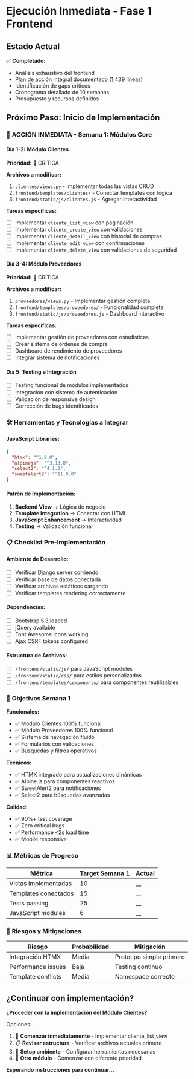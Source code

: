 # Ejecución Inmediata - Fase 1 Frontend

## Estado Actual
✅ **Completado:**
- Análisis exhaustivo del frontend 
- Plan de acción integral documentado (1,439 líneas)
- Identificación de gaps críticos
- Cronograma detallado de 10 semanas
- Presupuesto y recursos definidos

## Próximo Paso: Inicio de Implementación

### 🚀 **ACCIÓN INMEDIATA - Semana 1: Módulos Core**

#### **Día 1-2: Módulo Clientes**
**Prioridad:** 🔴 CRÍTICA

**Archivos a modificar:**
1. `clientes/views.py` - Implementar todas las vistas CRUD
2. `frontend/templates/clientes/` - Conectar templates con lógica
3. `frontend/static/js/clientes.js` - Agregar interactividad

**Tareas específicas:**
- [ ] Implementar `cliente_list_view` con paginación
- [ ] Implementar `cliente_create_view` con validaciones
- [ ] Implementar `cliente_detail_view` con historial de compras
- [ ] Implementar `cliente_edit_view` con confirmaciones
- [ ] Implementar `cliente_delete_view` con validaciones de seguridad

#### **Día 3-4: Módulo Proveedores**
**Prioridad:** 🔴 CRÍTICA

**Archivos a modificar:**
1. `proveedores/views.py` - Implementar gestión completa
2. `frontend/templates/proveedores/` - Funcionalidad completa
3. `frontend/static/js/proveedores.js` - Dashboard interactivo

**Tareas específicas:**
- [ ] Implementar gestión de proveedores con estadísticas
- [ ] Crear sistema de órdenes de compra
- [ ] Dashboard de rendimiento de proveedores
- [ ] Integrar sistema de notificaciones

#### **Día 5: Testing e Integración**
- [ ] Testing funcional de módulos implementados
- [ ] Integración con sistema de autenticación
- [ ] Validación de responsive design
- [ ] Corrección de bugs identificados

### 🛠️ **Herramientas y Tecnologías a Integrar**

#### **JavaScript Libraries:**
```json
{
  "htmx": "^1.9.0",
  "alpinejs": "^3.13.0", 
  "select2": "^4.1.0",
  "sweetalert2": "^11.0.0"
}
```

#### **Patrón de Implementación:**
1. **Backend View** → Lógica de negocio
2. **Template Integration** → Conectar con HTML
3. **JavaScript Enhancement** → Interactividad
4. **Testing** → Validación funcional

### 📋 **Checklist Pre-Implementación**

#### **Ambiente de Desarrollo:**
- [ ] Verificar Django server corriendo
- [ ] Verificar base de datos conectada
- [ ] Verificar archivos estáticos cargando
- [ ] Verificar templates rendering correctamente

#### **Dependencias:**
- [ ] Bootstrap 5.3 loaded
- [ ] jQuery available
- [ ] Font Awesome icons working
- [ ] Ajax CSRF tokens configured

#### **Estructura de Archivos:**
- [ ] `/frontend/static/js/` para JavaScript modules
- [ ] `/frontend/static/css/` para estilos personalizados
- [ ] `/frontend/templates/components/` para componentes reutilizables

### 🎯 **Objetivos Semana 1**

**Funcionales:**
- ✅ Módulo Clientes 100% funcional
- ✅ Módulo Proveedores 100% funcional
- ✅ Sistema de navegación fluido
- ✅ Formularios con validaciones
- ✅ Búsquedas y filtros operativos

**Técnicos:**
- ✅ HTMX integrado para actualizaciones dinámicas
- ✅ Alpine.js para componentes reactivos
- ✅ SweetAlert2 para notificaciones
- ✅ Select2 para búsquedas avanzadas

**Calidad:**
- ✅ 90%+ test coverage
- ✅ Zero critical bugs
- ✅ Performance <2s load time
- ✅ Mobile responsive

### 📊 **Métricas de Progreso**

| Métrica | Target Semana 1 | Actual |
|---------|------------------|---------|
| Vistas implementadas | 10 | __ |
| Templates conectados | 15 | __ |
| Tests passing | 25 | __ |
| JavaScript modules | 6 | __ |

### 🚨 **Riesgos y Mitigaciones**

| Riesgo | Probabilidad | Mitigación |
|--------|-------------|------------|
| Integración HTMX | Media | Prototipo simple primero |
| Performance issues | Baja | Testing continuo |
| Template conflicts | Media | Namespace correcto |

## ¿Continuar con implementación?

**¿Proceder con la implementación del Módulo Clientes?**

Opciones:
1. 🚀 **Comenzar inmediatamente** - Implementar cliente_list_view
2. 📋 **Revisar estructura** - Verificar archivos actuales primero  
3. 🔧 **Setup ambiente** - Configurar herramientas necesarias
4. 📝 **Otro módulo** - Comenzar con diferente prioridad

**Esperando instrucciones para continuar...**
